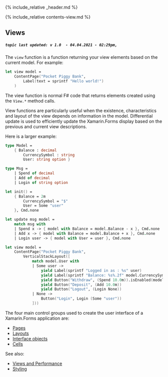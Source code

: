 {% include_relative _header.md %}

{% include_relative contents-view.md %}

Views
------
##### `topic last updated: v 1.0  - 04.04.2021 - 02:29pm,`

The `view` function is a function returning your view elements based on the current model. For example:

```fsharp
let view model =
    ContentPage("Pocket Piggy Bank",
        Label(text = sprintf "Hello world!")
    )
```

The view function is normal F# code that returns elements created using the `View.*` method calls.

View functions are particularly useful when the existence, characteristics and layout of the view depends on information
in the model. Differential update is used to efficiently update the Xamarin.Forms display based on the previous
and current view descriptions.

Here is a larger example:
```fsharp 
type Model =
    { Balance : decimal
        CurrencySymbol : string
        User: string option }

type Msg =
    | Spend of decimal
    | Add of decimal
    | Login of string option

let init() = 
    { Balance = 2m
        CurrencySymbol = "$"
        User = Some "user"
    }, Cmd.none    

let update msg model =
    match msg with
    | Spend x -> { model with Balance = model.Balance - x }, Cmd.none
    | Add x -> { model with Balance = model.Balance + x }, Cmd.none
    | Login user -> { model with User = user }, Cmd.none

let view model =
    ContentPage("Pocket Piggy Bank",
        VerticalStackLayout([
            match model.User with
            | Some user ->
                yield Label(sprintf "Logged in as : %s" user)
                yield Label(sprintf "Balance: %s%.2f" model.CurrencySymbol model.Balance)
                yield Button("Withdraw", (Spend 10.0m)).isEnabled(model.Balance > 10m)
                yield Button("Deposit", (Add 10.0m))
                yield Button("Logout", (Login None))
            | None ->
                Button("Login", Login (Some "user"))
            ]))
```
The four main control groups used to create the user interface of a Xamarin.Forms application are: 
* [Pages](view-pages.html)
* [Layouts](view-layouts.html)
* [Interface objects](view-interface-objects.html)
* [Cells](view-cells.html)

See also:

* [Views and Performance](view-a-performance.html)
* [Styling](view-a-styling.html)
